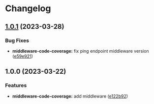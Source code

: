 # Changelog

## [1.0.1](https://github.com/SAP/ui5-tooling-extensions/compare/middleware-code-coverage-v1.0.0...middleware-code-coverage-v1.0.1) (2023-03-28)


### Bug Fixes

* **middleware-code-coverage:** fix ping endpoint middleware version ([e59e921](https://github.com/SAP/ui5-tooling-extensions/commit/e59e921780ace11cdf2bc1ff98e2af241580f118))

## 1.0.0 (2023-03-22)


### Features

* **middleware-code-coverage:** add middleware ([e122b92](https://github.com/SAP/ui5-tooling-extensions/commit/e122b92db5e2cbc3a419be0c8b9ff4e849659a1c))
